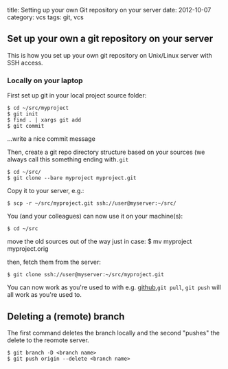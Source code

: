 title: Setting up your own Git repository on your server
date:    2012-10-07
category: vcs
tags: git, vcs

## Set up your own a git repository on your server

This is how you set up your own git repository on Unix/Linux
server with SSH access.

### Locally on your laptop

First set up git in your local project source folder:


    $ cd ~/src/myproject
    $ git init
    $ find . | xargs git add
    $ git commit
...write a nice commit message



Then, create a git repo directory structure based  on your sources
(we always call this something ending with```.git```


    $ cd ~/src/
    $ git clone --bare myproject myproject.git


Copy it to your server, e.g.:

    $ scp -r ~/src/myproject.git ssh://user@myserver:~/src/

You (and your colleagues) can now use it on your machine(s):

    $ cd ~/src

move the old sources out of the way just in case:
    $ mv myproject myproject.orig

then, fetch them from the server:

    $ git clone ssh://user@myserver:~/src/myproject.git

You can now work as you're used to with e.g. <a
href="http://github.com">github</a>,```git pull```, ```git push```
will all work as you're used to.


## Deleting a (remote) branch

The first command deletes the branch locally and the second "pushes" the
delete to the reomote server.

    $ git branch -D <branch name>
    $ git push origin --delete <branch name>

